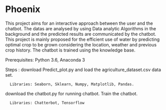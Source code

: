 # Phoenix
This project aims for an interactive approach between the user and the chatbot. The datas are analysed by using Data analytic Algorithms in the background and the predicted results are communicated by the chatbot. This project is mainly proposed for the efficient use of water by predicting optimal crop to be grown considering the location, weather and previous crop history. The chatbot is trained using the knowledge base.

Prerequisites:
  Python 3.6, Anaconda 3
  
Steps :
 download Predict_plot.py and load the agriculture_dataset.csv data set.
 
      Libraries: Seaborn, Sklearn, Numpy, Matplotlib, Pandas.
      
 download the chatbot.py for running chatbot. Train the chatbot.
 
      Libraries: Chatterbot, Tensorflow

